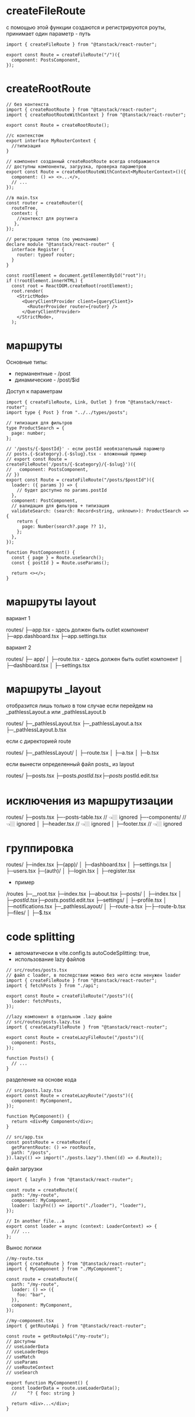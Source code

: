 # createFileRoute

с помощью этой функции создаются и регистрируются роуты, принимает один параметр - путь

```tsx
import { createFileRoute } from "@tanstack/react-router";

export const Route = createFileRoute("/")({
  component: PostsComponent,
});
```

# createRootRoute

```tsx
// без контекста
import { createRootRoute } from "@tanstack/react-router";
import { createRootRouteWithContext } from "@tanstack/react-router";

export const Route = createRootRoute();

//с контекстом
export interface MyRouterContext {
  //типизация
}

// компонент созданный createRootRoute всегда отображается
// доступны компоненты, загрузка, проверка параметров
export const Route = createRootRouteWithContext<MyRouterContext>()({
  component: () => <>...</>,
  // ...
});
```

```tsx
//в main.tsx
const router = createRouter({
  routeTree,
  context: {
    //контекст для роутинга
   },
});

// регистрация типов (по умолчанию)
declare module "@tanstack/react-router" {
  interface Register {
    router: typeof router;
  }
}

const rootElement = document.getElementById("root")!;
if (!rootElement.innerHTML) {
  const root = ReactDOM.createRoot(rootElement);
  root.render(
    <StrictMode>
      <QueryClientProvider client={queryClient}>
        <RouterProvider router={router} />
      </QueryClientProvider>
    </StrictMode>,
  );
```

# маршруты

Основные типы:

- перманентные - /post
- динамические - /post/$id

Доступ к параметрам

```tsx
import { createFileRoute, Link, Outlet } from "@tanstack/react-router";
import type { Post } from "../../types/posts";

// типизация для фильтров
type ProductSearch = {
  page: number;
};

// '/posts/{-$postId}' - если postId необязательный параметр
// posts.{-$category}.{-$slug}.tsx - вложенный пример
// export const Route = createFileRoute('/posts/{-$category}/{-$slug}')({
//   component: PostsComponent,
// })
export const Route = createFileRoute("/posts/$postId")({
  loader: ({ params }) => {
    // будет доступно по params.postId
  },
  component: PostComponent,
  // валидация для фильтров + типизация
  validateSearch: (search: Record<string, unknown>): ProductSearch => {
    return {
      page: Number(search?.page ?? 1),
    };
  },
});

function PostComponent() {
  const { page } = Route.useSearch();
  const { postId } = Route.useParams();

  return <></>;
}
```

# маршруты layout

вариант 1

routes/
├─app.tsx - здесь должен быть outlet компонент
├─app.dashboard.tsx
├─app.settings.tsx

вариант 2

routes/
├─ app/
│ ├─route.tsx - здесь должен быть outlet компонент
│ ├─dashboard.tsx
│ ├─settings.tsx

# маршруты \_layout

отобразится лишь только в том случае если перейдем на \_pathlessLayout.a или \_pathlessLayout.b

routes/
├─_pathlessLayout.tsx
├─_pathlessLayout.a.tsx
├─_pathlessLayout.b.tsx

если с директорией route

routes/
├─_pathlessLayout/
│ ├─route.tsx
│ ├─a.tsx
│ ├─b.tsx

если вынести определенный файл posts\_ из layout

routes/
├─posts.tsx
├─posts.$postId.tsx
├─posts_.$postId.edit.tsx

# исключения из маршрутизации

routes/
├─posts.tsx
├─-posts-table.tsx // 👈🏼 ignored
├─-components/ // 👈🏼 ignored
│ ├─header.tsx // 👈🏼 ignored
│ ├─footer.tsx // 👈🏼 ignored

# группировка

routes/
├─index.tsx
├─(app)/
│ ├─dashboard.tsx
│ ├─settings.tsx
│ ├─users.tsx
├─(auth)/
│ ├─login.tsx
│ ├─register.tsx

- пример

/routes
├─\_\_root.tsx
├─index.tsx
├─about.tsx
├─posts/
│ ├─index.tsx
│ ├─$postId.tsx
├─posts.$postId.edit.tsx
├─settings/
│ ├─profile.tsx
│ ├─notifications.tsx
├─_pathlessLayout/
│ ├─route-a.tsx
├─├─route-b.tsx
├─files/
│ ├─$.tsx

# code splitting

- автоматически в vite.config.ts autoCodeSplitting: true,
- использование lazy файлов

```tsx
// src/routes/posts.tsx
// файл с loader, в последствии можно без него если ненужен loader
import { createFileRoute } from "@tanstack/react-router";
import { fetchPosts } from "./api";

export const Route = createFileRoute("/posts")({
  loader: fetchPosts,
});

//lazy компонент в отдельном .lazy файле
// src/routes/posts.lazy.tsx
import { createLazyFileRoute } from "@tanstack/react-router";

export const Route = createLazyFileRoute("/posts")({
  component: Posts,
});

function Posts() {
  // ...
}
```

разделение на основе кода

```tsx
// src/posts.lazy.tsx
export const Route = createLazyRoute("/posts")({
  component: MyComponent,
});

function MyComponent() {
  return <div>My Component</div>;
}

// src/app.tsx
const postsRoute = createRoute({
  getParentRoute: () => rootRoute,
  path: "/posts",
}).lazy(() => import("./posts.lazy").then((d) => d.Route));
```

файл загрузки

```tsx
import { lazyFn } from "@tanstack/react-router";

const route = createRoute({
  path: "/my-route",
  component: MyComponent,
  loader: lazyFn(() => import("./loader"), "loader"),
});

// In another file...a
export const loader = async (context: LoaderContext) => {
  /// ...
};
```

Вынос логики

```tsx
//my-route.tsx
import { createRoute } from "@tanstack/react-router";
import { MyComponent } from "./MyComponent";

const route = createRoute({
  path: "/my-route",
  loader: () => ({
    foo: "bar",
  }),
  component: MyComponent,
});

//my-component.tsx
import { getRouteApi } from "@tanstack/react-router";

const route = getRouteApi("/my-route");
// доступны
// useLoaderData
// useLoaderDeps
// useMatch
// useParams
// useRouteContext
// useSearch

export function MyComponent() {
  const loaderData = route.useLoaderData();
  //    ^? { foo: string }

  return <div>...</div>;
}
```
